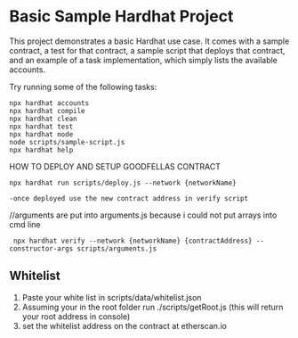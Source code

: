 # Basic Sample Hardhat Project

This project demonstrates a basic Hardhat use case. It comes with a sample contract, a test for that contract, a sample script that deploys that contract, and an example of a task implementation, which simply lists the available accounts.

Try running some of the following tasks:

```shell
npx hardhat accounts
npx hardhat compile
npx hardhat clean
npx hardhat test
npx hardhat node
node scripts/sample-script.js
npx hardhat help
```

 HOW TO DEPLOY AND SETUP GOODFELLAS CONTRACT
 ```
 npx hardhat run scripts/deploy.js --network {networkName}
```
    -once deployed use the new contract address in verify script
 //arguments are put into arguments.js because i could not put arrays into cmd line
```
 npx hardhat verify --network {networkName} {contractAddress} --constructor-args scripts/arguments.js
```
 Whitelist
 ---------
 1. Paste your white list in scripts/data/whitelist.json
 2. Assuming your in the root folder run ./scripts/getRoot.js (this will return your root address in console)
 3. set the whitelist address on the contract at etherscan.io